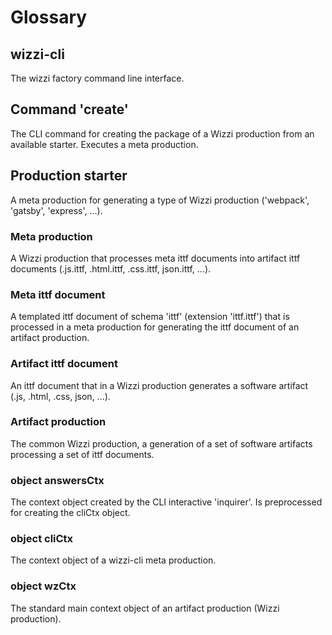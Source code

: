 # Glossary
## wizzi-cli
The wizzi factory command line interface.
## Command 'create'
The CLI command for creating the package of a Wizzi production from an available starter. Executes a meta production.
## Production starter
A meta production for generating a type of Wizzi production ('webpack', 'gatsby', 'express', ...).
### Meta production
A Wizzi production that processes meta ittf documents into artifact ittf documents (.js.ittf, .html.ittf, .css.ittf, json.ittf, ...).
### Meta ittf document
A templated ittf document of schema 'ittf' (extension 'ittf.ittf') that is processed in a meta production for generating the ittf document of an artifact production.
### Artifact ittf document
An ittf document that in a Wizzi production generates a software artifact (.js, .html, .css, json, ...).
### Artifact production
The common Wizzi production, a generation of a set of software artifacts processing a set of ittf documents.
### object answersCtx
The context object created by the CLI interactive 'inquirer'. Is preprocessed for creating the cliCtx object.
### object cliCtx
The context object of a wizzi-cli meta production.
### object wzCtx
The standard main context object of an artifact production (Wizzi production).
